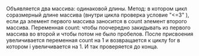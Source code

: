 Объявляется два массива: одинаковой  длины. 
Метод: в котором цикл соразмерный длине массива (внутри цикла проверка условие "<=3" ), 
если да элемент первого массива заносится в count элемент второго массива. 
Переменная count: чтобы поочередно закидывать из первого массива во второй и чтобы потом не было пробелов. 
После присвоения увеличивается переменная count на 1 и возвращается к циклу for в котором i увеличивается на 1. 
И так проверяется до конца.